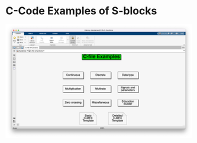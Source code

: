 # C-Code Examples of S-blocks


![c-code-examples-of-using-s-blocks](img/c-code-examples-of-using-s-blocks.png)